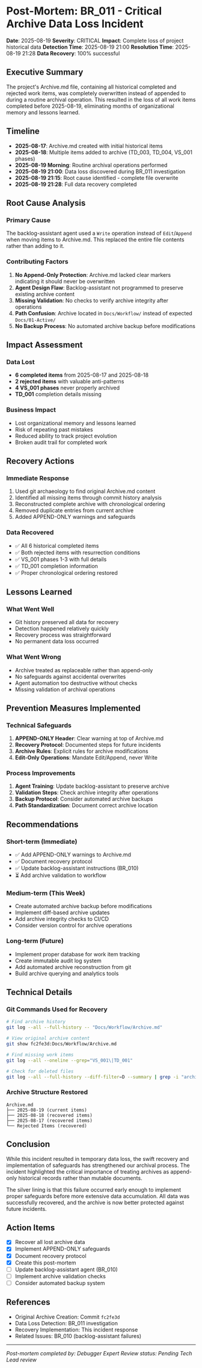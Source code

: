 # Post-Mortem: BR_011 - Critical Archive Data Loss Incident

**Date**: 2025-08-19
**Severity**: CRITICAL
**Impact**: Complete loss of project historical data
**Detection Time**: 2025-08-19 21:00
**Resolution Time**: 2025-08-19 21:28
**Data Recovery**: 100% successful

## Executive Summary

The project's Archive.md file, containing all historical completed and rejected work items, was completely overwritten instead of appended to during a routine archival operation. This resulted in the loss of all work items completed before 2025-08-19, eliminating months of organizational memory and lessons learned.

## Timeline

- **2025-08-17**: Archive.md created with initial historical items
- **2025-08-18**: Multiple items added to archive (TD_003, TD_004, VS_001 phases)
- **2025-08-19 Morning**: Routine archival operations performed
- **2025-08-19 21:00**: Data loss discovered during BR_011 investigation
- **2025-08-19 21:15**: Root cause identified - complete file overwrite
- **2025-08-19 21:28**: Full data recovery completed

## Root Cause Analysis

### Primary Cause
The backlog-assistant agent used a `Write` operation instead of `Edit`/`Append` when moving items to Archive.md. This replaced the entire file contents rather than adding to it.

### Contributing Factors

1. **No Append-Only Protection**: Archive.md lacked clear markers indicating it should never be overwritten
2. **Agent Design Flaw**: Backlog-assistant not programmed to preserve existing archive content
3. **Missing Validation**: No checks to verify archive integrity after operations
4. **Path Confusion**: Archive located in `Docs/Workflow/` instead of expected `Docs/01-Active/`
5. **No Backup Process**: No automated archive backup before modifications

## Impact Assessment

### Data Lost
- **6 completed items** from 2025-08-17 and 2025-08-18
- **2 rejected items** with valuable anti-patterns
- **4 VS_001 phases** never properly archived
- **TD_001** completion details missing

### Business Impact
- Lost organizational memory and lessons learned
- Risk of repeating past mistakes
- Reduced ability to track project evolution
- Broken audit trail for completed work

## Recovery Actions

### Immediate Response
1. Used git archaeology to find original Archive.md content
2. Identified all missing items through commit history analysis
3. Reconstructed complete archive with chronological ordering
4. Removed duplicate entries from current archive
5. Added APPEND-ONLY warnings and safeguards

### Data Recovered
- ✅ All 6 historical completed items
- ✅ Both rejected items with resurrection conditions
- ✅ VS_001 phases 1-3 with full details
- ✅ TD_001 completion information
- ✅ Proper chronological ordering restored

## Lessons Learned

### What Went Well
- Git history preserved all data for recovery
- Detection happened relatively quickly
- Recovery process was straightforward
- No permanent data loss occurred

### What Went Wrong
- Archive treated as replaceable rather than append-only
- No safeguards against accidental overwrites
- Agent automation too destructive without checks
- Missing validation of archival operations

## Prevention Measures Implemented

### Technical Safeguards
1. **APPEND-ONLY Header**: Clear warning at top of Archive.md
2. **Recovery Protocol**: Documented steps for future incidents
3. **Archive Rules**: Explicit rules for archive modifications
4. **Edit-Only Operations**: Mandate Edit/Append, never Write

### Process Improvements
1. **Agent Training**: Update backlog-assistant to preserve archive
2. **Validation Steps**: Check archive integrity after operations
3. **Backup Protocol**: Consider automated archive backups
4. **Path Standardization**: Document correct archive location

## Recommendations

### Short-term (Immediate)
- ✅ Add APPEND-ONLY warnings to Archive.md
- ✅ Document recovery protocol
- ✅ Update backlog-assistant instructions (BR_010)
- ⏳ Add archive validation to workflow

### Medium-term (This Week)
- Create automated archive backup before modifications
- Implement diff-based archive updates
- Add archive integrity checks to CI/CD
- Consider version control for archive operations

### Long-term (Future)
- Implement proper database for work item tracking
- Create immutable audit log system
- Add automated archive reconstruction from git
- Build archive querying and analytics tools

## Technical Details

### Git Commands Used for Recovery
```bash
# Find archive history
git log --all --full-history -- "Docs/Workflow/Archive.md"

# View original archive content
git show fc2fe3d:Docs/Workflow/Archive.md

# Find missing work items
git log --all --oneline --grep="VS_001\|TD_001"

# Check for deleted files
git log --all --full-history --diff-filter=D --summary | grep -i "archive"
```

### Archive Structure Restored
```
Archive.md
├── 2025-08-19 (current items)
├── 2025-08-18 (recovered items)
├── 2025-08-17 (recovered items)
└── Rejected Items (recovered)
```

## Conclusion

While this incident resulted in temporary data loss, the swift recovery and implementation of safeguards has strengthened our archival process. The incident highlighted the critical importance of treating archives as append-only historical records rather than mutable documents.

The silver lining is that this failure occurred early enough to implement proper safeguards before more extensive data accumulation. All data was successfully recovered, and the archive is now better protected against future incidents.

## Action Items

- [x] Recover all lost archive data
- [x] Implement APPEND-ONLY safeguards
- [x] Document recovery protocol
- [x] Create this post-mortem
- [ ] Update backlog-assistant agent (BR_010)
- [ ] Implement archive validation checks
- [ ] Consider automated backup system

## References

- Original Archive Creation: Commit `fc2fe3d`
- Data Loss Detection: BR_011 investigation
- Recovery Implementation: This incident response
- Related Issues: BR_010 (backlog-assistant failures)

---

*Post-mortem completed by: Debugger Expert*
*Review status: Pending Tech Lead review*